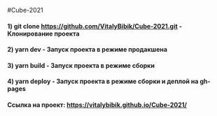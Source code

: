 #Cube-2021

#### 1) git clone https://github.com/VitalyBibik/Cube-2021.git - Клонирование проекта
#### 2) yarn dev - Запуск проекта в режиме продакшена
#### 3) yarn build - Запуск проекта в режиме сборки
#### 4) yarn deploy - Запуск проекта в режиме сборки и деплой на gh-pages
#### Ссылка на проект: https://vitalybibik.github.io/Cube-2021/
